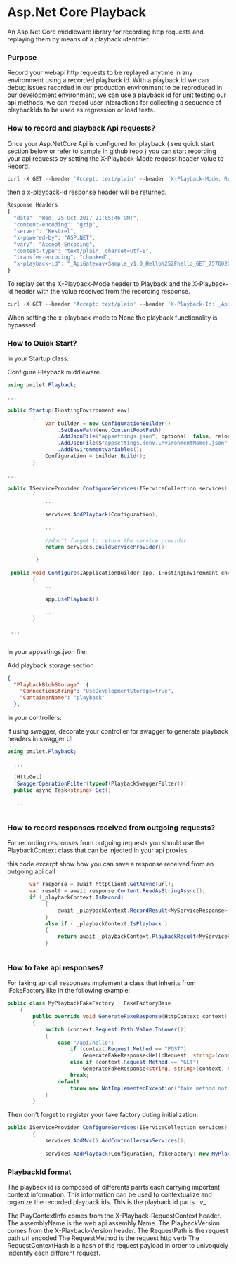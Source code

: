 # Asp.Net Core Playback
An Asp.Net Core middleware library for recording http requests and replaying them by means of a playback identifier.

### Purpose
Record your webapi http requests to be replayed anytime in any environment using a recorded playback id.
With a playback id we can debug issues recorded in our production environment to be reproduced in our development environment, we can use a playback id for unit testing our api methods, we can record user interactions for collecting a sequence of playbackIds to be used as regression or load tests.

###  How to record and playback Api requests?

Once your Asp.NetCore Api is configured for playback ( see quick start section below or refer to sample in github repo ) you can start recording your api requests by setting the X-Playback-Mode request header value to Record. 

```javascript
curl -X GET --header 'Accept: text/plain' --header 'X-Playback-Mode: Record' 'http://apigatewaysample.azurewebsites.net/api/Hello/hello'
```

then a  x-playback-id response header will be returned. 

```javascript
Response Headers
{
  "date": "Wed, 25 Oct 2017 21:05:46 GMT",
  "content-encoding": "gzip",
  "server": "Kestrel",
  "x-powered-by": "ASP.NET",
  "vary": "Accept-Encoding",
  "content-type": "text/plain; charset=utf-8",
  "transfer-encoding": "chunked",
  "x-playback-id": "_ApiGateway+Sample_v1.0_Hello%252Fhello_GET_757602046"
}
```

To replay set the X-Playback-Mode header to Playback and the X-Playback-Id header with the value received from the recording response.

```javascript
curl -X GET --header 'Accept: text/plain' --header 'X-Playback-Id: _ApiGateway+Sample_v1.0_Hello%252Fhello_GET_757602046' --header 'X-Playback-Mode: Playback' 'http://apigatewaysample.azurewebsites.net/api/Hello/bye'
```

When setting the x-playback-mode to None the playback functionality is bypassed. 

### How to Quick Start?

In your Startup class:

Configure Playback middleware.

```cs
using pmilet.Playback;

...

public Startup(IHostingEnvironment env)
        {
            var builder = new ConfigurationBuilder()
                .SetBasePath(env.ContentRootPath)
                .AddJsonFile("appsettings.json", optional: false, reloadOnChange: true)
                .AddJsonFile($"appsettings.{env.EnvironmentName}.json", optional: true)
                .AddEnvironmentVariables();
            Configuration = builder.Build();
        }
        
...        

public IServiceProvider ConfigureServices(IServiceCollection services)
        {
            ...
            
            services.AddPlayback(Configuration);
            
            ...
            
            //don't forget to return the service provider
            return services.BuildServiceProvider();

         }
 
 public void Configure(IApplicationBuilder app, IHostingEnvironment env, ILoggerFactory loggerFactory)
        {
            ...
            
            app.UsePlayback();
          
            ...
        }
      
 ...
            
```

In your appsetings.json file:

Add playback storage section

```json
{
  "PlaybackBlobStorage": {
    "ConnectionString": "UseDevelopmentStorage=true",
    "ContainerName": "playback"
  },
```
In your controllers:

if using swagger, decorate your controller for swagger to generate playback headers in swagger UI  

```cs
using pmilet.Playback;

  ...

  [HttpGet]
  [SwaggerOperationFilter(typeof(PlaybackSwaggerFilter))]
  public async Task<string> Get()
  
  ...
  
```

### How to record responses received from outgoing requests?

For recording responses from outgoing requests you should use the PlaybackContext class that can be injected in your api proxies.

this code excerpt show how you can save a response received from an outgoing api call

```cs
       var response = await httpClient.GetAsync(url);
       var result = await response.Content.ReadAsStringAsync();
       if (_playbackContext.IsRecord)
            {
                await _playbackContext.RecordResult<MyServiceResponse>(result);
            }
            else if ( _playbackContext.IsPlayback )
            {
                return await _playbackContext.PlaybackResult<MyServiceResponse>();
            }
     
```

### How to fake api responses?

For faking api call responses implement a class that inherits from IFakeFactory like in the following example:
```cs
public class MyPlaybackFakeFactory : FakeFactoryBase
    {
        public override void GenerateFakeResponse(HttpContext context)
        {
            switch (context.Request.Path.Value.ToLower())
            {
                case "/api/hello":
                    if (context.Request.Method == "POST")
                        GenerateFakeResponse<HelloRequest, string>(context, HelloPost);
                    else if (context.Request.Method == "GET")
                        GenerateFakeResponse<string, string>(context, HelloGet);
                    break;
                default:
                    throw new NotImplementedException("fake method not found");
            }
        }
```

Then don't forget to register your fake factory duting initialization:

```cs
public IServiceProvider ConfigureServices(IServiceCollection services)
        {
            services.AddMvc().AddControllersAsServices();
            
            services.AddPlayback(Configuration, fakeFactory: new MyPlaybackFakeFactory());
```

### PlaybackId format
The playback id is composed of differents parrts each carrying important context information. 
This information can be used to contextualize and organize the recorded playback ids.
This is the playback id parts : <PlaybackContextInfo>_<AssemblyName>_v<PlaybackVersion>_<RequestPath>_<RequestMethod>_<RequestContextHash>
  
  The PlayContextInfo comes from the X-Playback-RequestContext header.
  The assemblyName is the web api assembly Name. 
  The PlaybackVersion comes from the X-Playback-Version header.
  The RequestPath is the request path url encoded
  The RequestMethod is the request http verb
  The RequestContextHash is a hash of the request payload in order to univoquely indentify each different request.
  
  




